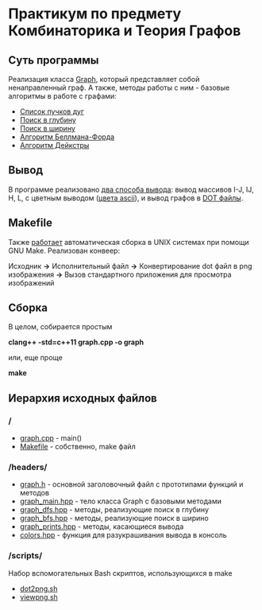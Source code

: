 # Практикум по предмету Комбинаторика и Теория Графов

## Суть программы

Реализация класса [Graph](https://github.com/maxim1317/algol/blob/master/headers/graph.h), который представляет собой ненаправленный граф.
А также, методы работы с ним - базовые алгоритмы в работе с графами:

- [Список пучков дуг](https://github.com/maxim1317/algol/blob/master/headers/graph_main.hpp)
- [Поиск в глубину](https://github.com/maxim1317/algol/blob/master/headers/graph_dfs.hpp)
- [Поиск в ширину](https://github.com/maxim1317/algol/blob/master/headers/graph_bfs.hpp)
- [Алгоритм Беллмана-Форда]()
- [Алгоритм Дейкстры]()

## Вывод

В программе реализовано [два способа вывода](https://github.com/maxim1317/algol/blob/master/headers/graph_prints.hpp):
вывод массивов I-J, IJ, H, L, с цветным выводом ([цвета ascii](https://github.com/maxim1317/algol/blob/master/headers/colors.hpp)), и вывод графов в [DOT файлы](https://github.com/maxim1317/algol/blob/master/headers/graph_prints.hpp).

## Makefile

Также [работает](https://github.com/maxim1317/algol/blob/master/Makefile) автоматическая сборка в UNIX системах при помощи GNU Make. 
Реализован конвеер: 

Исходник **->** Исполнительный файл **->** Конвертирование dot файл в png изображения **->** Вызов стандартного приложения для просмотра изображений

## Сборка

В целом, собирается простым

**clang++ -std=c++11 graph.cpp -o graph**

или, еще проще

**make**

## Иерархия исходных файлов

### /

- [graph.cpp]() - main()
- [Makefile]() - собственно, make файл

### /headers/ 

- [graph.h](https://github.com/maxim1317/algol/blob/master/headers/graph.h) - основной заголовочный файл с прототипами функций и методов
- [graph_main.hpp](https://github.com/maxim1317/algol/blob/master/headers/graph_main.hpp) - тело класса Graph с базовыми методами
- [graph_dfs.hpp](https://github.com/maxim1317/algol/blob/master/headers/graph_dfs.hpp) - методы, реализующие поиск в глубину
- [graph_bfs.hpp](https://github.com/maxim1317/algol/blob/master/headers/graph_bfs.hpp) - методы, реализующие поиск в ширино
- [graph_prints.hpp](https://github.com/maxim1317/algol/blob/master/headers/graph_prints.hpp) - методы, касающиеся вывода
- [colors.hpp](https://github.com/maxim1317/algol/blob/master/headers/colors.hpp) - функция для разукрашивания вывода в консоль

### /scripts/

Набор вспомогательных Bash скриптов, использующихся в make

- [dot2png.sh](https://github.com/maxim1317/algol/blob/master/scripts/dot2png.sh)
- [viewpng.sh](https://github.com/maxim1317/algol/blob/master/scripts/viewpng.sh)


